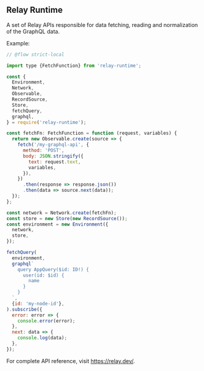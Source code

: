 ## Relay Runtime

A set of Relay APIs responsible for data fetching, reading and normalization of
the GraphQL data.

Example:

```js
// @flow strict-local

import type {FetchFunction} from 'relay-runtime';

const {
  Environment,
  Network,
  Observable,
  RecordSource,
  Store,
  fetchQuery,
  graphql,
} = require('relay-runtime');

const fetchFn: FetchFunction = function (request, variables) {
  return new Observable.create(source => {
    fetch('/my-graphql-api', {
      method: 'POST',
      body: JSON.stringify({
        text: request.text,
        variables,
      }),
    })
      .then(response => response.json())
      .then(data => source.next(data));
  });
};

const network = Network.create(fetchFn);
const store = new Store(new RecordSource());
const environment = new Environment({
  network,
  store,
});

fetchQuery(
  environment,
  graphql`
    query AppQuery($id: ID!) {
      user(id: $id) {
        name
      }
    }
  `,
  {id: 'my-node-id'},
).subscribe({
  error: error => {
    console.error(error);
  },
  next: data => {
    console.log(data);
  },
});
```

For complete API reference, visit https://relay.dev/.
